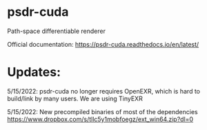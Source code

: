 # psdr-cuda
Path-space differentiable renderer

Official documentation: https://psdr-cuda.readthedocs.io/en/latest/


# Updates:

5/15/2022: psdr-cuda no longer requires OpenEXR, which is hard to build/link by many users. We are using TinyEXR

5/15/2022: New precompiled binaries of most of the dependencies https://www.dropbox.com/s/tllc5y1mobfoegz/ext_win64.zip?dl=0
